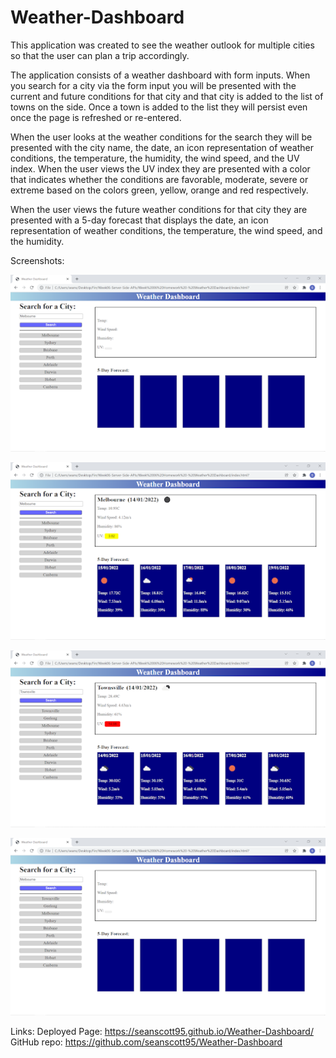 # Weather-Dashboard

This application was created to see the weather outlook for multiple cities so that the user can plan a trip accordingly.

The application consists of a weather dashboard with form inputs. When you search for a city via the form input you will be presented with the current and future conditions for that city and that city is added to the list of towns on the side. Once a town is added to the list they will persist even once the page is refreshed or re-entered.

When the user looks at the weather conditions for the search they will be presented with the city name, the date, an icon representation of weather conditions, the temperature, the humidity, the wind speed, and the UV index. When the user views the UV index they are presented with a color that indicates whether the conditions are favorable, moderate, severe or extreme based on the colors green, yellow, orange and red respectively.

When the user views the future weather conditions for that city they are presented with a 5-day forecast that displays the date, an icon representation of weather conditions, the temperature, the wind speed, and the humidity.

Screenshots:

![Main](./assets/Weather-Dashboard-1.png)

![Weather](./assets/Weather-Dashboard-2.png)

![Searched](./assets/Weather-Dashboard-3.png)

![Refreshed](./assets/Weather-Dashboard-4.png)

Links:
Deployed Page: https://seanscott95.github.io/Weather-Dashboard/
GitHub repo: https://github.com/seanscott95/Weather-Dashboard
